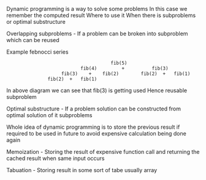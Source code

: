 Dynamic programming is a way to solve some problems
In this case we remember the computed result
Where to use it 
When there is subproblems or optimal substructure

Overlapping subproblems - If a problem can be broken into subproblem which can be reused

Example febnocci series

                                          fib(5)
                               fib(4)         +          fib(3)
                        fib(3)    +    fib(2)        fib(2)  +   fib(1)
                   fib(2)  +   fib(1)    
                   
  In above diagram we can see that fib(3) is getting used  Hence reusable subproblem
  
  Optimal substructure - If a problem solution can be constructed from optimal solution of it subproblems
  
  Whole idea of dynamic programming is to store the previous result if required to be used in future to avoid expensive calculation being done again

Memoization - Storing the result of expensive function call and returning the cached result when same input occurs

Tabuation - Storing result in some sort of tabe usually array

